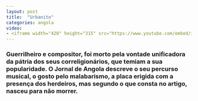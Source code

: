 ```yaml
---
layout: post
title:  "Urbanito"
categories: angola
video: 
- <iframe width="420" height="315" src="https://www.youtube.com/embed/i_IqUfreapg" frameborder="0" allowfullscreen></iframe>
---
```


### Guerrilheiro e compositor, foi morto pela vontade unificadora da pátria dos seus correligionários, que temiam a sua popularidade. O Jornal de Angola descreve o seu percurso musical, o gosto pelo malabarismo, a placa erigida com a presença dos herdeiros, mas segundo o que consta no artigo, nasceu para não morrer.